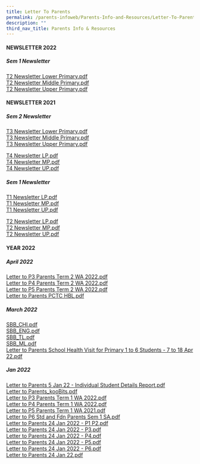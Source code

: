 ```yaml
---
title: Letter To Parents
permalink: /parents-infoweb/Parents-Info-and-Resources/Letter-To-Parents/
description: ""
third_nav_title: Parents Info & Resources
---
```

#### NEWSLETTER 2022

  
##### Sem 1 Newsletter

[T2 Newsletter Lower Primary.pdf](/files/T2%20Newsletter%20Lower%20Primary.pdf)<br>
[T2 Newsletter Middle Primary.pdf](/files/T2%20Newsletter%20Middle%20Primary.pdf)<br>
[T2 Newsletter Upper Primary.pdf](/files/T2%20Newsletter%20Upper%20Primary.pdf)

#### NEWSLETTER 2021

##### Sem 2 Newsletter

[T3 Newsletter Lower Primary.pdf](/files/T3%20Newsletter%20Lower%20Primary.pdf)<br>
[T3 Newsletter Middle Primary.pdf](/files/T3%20Newsletter%20Middle%20Primary.pdf)<br>
[T3 Newsletter Upper Primary.pdf](/files/T3%20Newsletter%20Upper%20Primary.pdf)

[T4 Newsletter LP.pdf](/files/T4%20Newsletter%20LP.pdf)<br>
[T4 Newsletter MP.pdf](/files/T4%20Newsletter%20MP.pdf)<br>
[T4 Newsletter UP.pdf](/files/T4%20Newsletter%20UP.pdf)

##### Sem 1 Newsletter

[T1 Newsletter LP.pdf](/files/T1%20Newsletter%20LP%20(1).pdf)<br>
[T1 Newsletter MP.pdf](/files/T1%20Newsletter%20MP%20(1).pdf)<br>
[T1 Newsletter UP.pdf](/files/T1%20Newsletter%20UP%20(1).pdf)


[T2 Newsletter LP.pdf](/files/T2%20Newsletter%20LP.pdf)<br>
[T2 Newsletter MP.pdf](/files/T2%20Newsletter%20MP.pdf)<br>
[T2 Newsletter UP.pdf](/files/T2%20Newsletter%20UP.pdf)

#### YEAR 2022

##### April 2022

[Letter to P3 Parents Term 2 WA 2022.pdf](/files/Letter%20to%20P3%20Parents%20Term%202%20WA%202022.pdf)<br>
[Letter to P4 Parents Term 2 WA 2022.pdf](/files/Letter%20to%20P4%20Parents%20Term%202%20WA%202022.pdf)<br>
[Letter to P5 Parents Term 2 WA 2022.pdf](/files/Letter%20to%20P5%20Parents%20Term%202%20WA%202022.pdf)<br>
[Letter to Parents PCTC HBL.pdf](/files/Letter%20to%20Parents%20PCTC%20%20HBL.pdf)


##### March 2022

[SBB_CHI.pdf](/files/SBB_CHI.pdf)<br>
[SBB_ENG.pdf](/files/SBB_ENG.pdf)<BR>
[SBB_TL.pdf](/files/SBB_TL.pdf)<br>
[SBB_ML.pdf](/files/SBB_ML.pdf)<br>
[Letter to Parents School Health Visit for Primary 1 to 6 Students - 7 to 18 Apr 22.pdf](/files/Letter%20to%20Parents%20School%20Health%20Visit%20for%20Primary%201%20to%206%20Students%20-%207%20to%2018%20Apr%2022.pdf)

##### Jan 2022

[Letter to Parents 5 Jan 22 - Individual Student Details Report.pdf](/files/Letter%20to%20Parents%205%20Jan%2022%20-%20Individual%20Student%20Details%20Report.pdf)<br>
[Letter to Parents_kooBits.pdf](/files/Letter%20to%20Parents_kooBits.pdf)<br>
[Letter to P3 Parents Term 1 WA 2022.pdf](/files/Letter%20to%20P3%20Parents%20Term%201%20WA%202022.pdf)<br>
[Letter to P4 Parents Term 1 WA 2022.pdf](/files/Letter%20to%20P4%20Parents%20Term%201%20WA%202022.pdf)<br>
[Letter to P5 Parents Term 1 WA 2021.pdf](/files/Letter%20to%20P5%20Parents%20Term%201%20WA%202021.pdf)<br>
[Letter to P6 Std and Fdn Parents Sem 1 SA.pdf](/files/Letter%20to%20P6%20Std%20and%20Fdn%20Parents%20Sem%201%20SA.pdf)<br>
[Letter to Parents 24 Jan 2022 - P1  P2.pdf](/files/Letter%20to%20Parents%2024%20Jan%202022%20-%20P1%20%20P2.pdf)<br>
[Letter to Parents 24 Jan 2022 - P3.pdf](/files/Letter%20to%20Parents%2024%20Jan%202022%20-%20P3.pdf)<br>
[Letter to Parents 24 Jan 2022 - P4.pdf](/files/Letter%20to%20Parents%2024%20Jan%202022%20-%20P4.pdf)<br>
[Letter to Parents 24 Jan 2022 - P5.pdf](/files/Letter%20to%20Parents%2024%20Jan%202022%20-%20P5.pdf)<br>
[Letter to Parents 24 Jan 2022 - P6.pdf](/files/Letter%20to%20Parents%2024%20Jan%202022%20-%20P6.pdf)<br>
[Letter to Parents 24 Jan 22.pdf](/files/Letter%20to%20Parents%2024%20Jan%2022.pdf)

